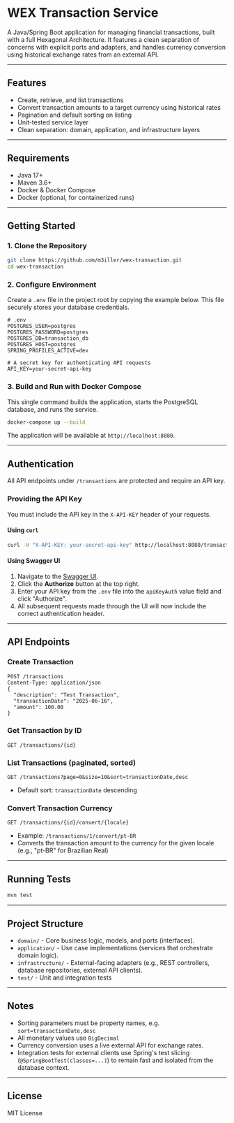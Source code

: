 # WEX Transaction Service

A Java/Spring Boot application for managing financial transactions, built with a full Hexagonal Architecture. It features a clean separation of concerns with explicit ports and adapters, and handles currency conversion using historical exchange rates from an external API.

---

## Features
- Create, retrieve, and list transactions
- Convert transaction amounts to a target currency using historical rates
- Pagination and default sorting on listing
- Unit-tested service layer
- Clean separation: domain, application, and infrastructure layers

---

## Requirements
- Java 17+
- Maven 3.6+
- Docker & Docker Compose
- Docker (optional, for containerized runs)

---

## Getting Started

### 1. Clone the Repository
```sh
git clone https://github.com/m3iller/wex-transaction.git
cd wex-transaction
```

### 2. Configure Environment
Create a `.env` file in the project root by copying the example below. This file securely stores your database credentials.

```env
# .env
POSTGRES_USER=postgres
POSTGRES_PASSWORD=postgres
POSTGRES_DB=transaction_db
POSTGRES_HOST=postgres
SPRING_PROFILES_ACTIVE=dev

# A secret key for authenticating API requests
API_KEY=your-secret-api-key
```

### 3. Build and Run with Docker Compose
This single command builds the application, starts the PostgreSQL database, and runs the service.
```sh
docker-compose up --build
```
The application will be available at `http://localhost:8080`.

---

## Authentication

All API endpoints under `/transactions` are protected and require an API key.

### Providing the API Key
You must include the API key in the `X-API-KEY` header of your requests.

#### Using `curl`
```sh
curl -H "X-API-KEY: your-secret-api-key" http://localhost:8080/transactions/1
```

#### Using Swagger UI
1.  Navigate to the [Swagger UI](http://localhost:8080/swagger-ui.html).
2.  Click the **Authorize** button at the top right.
3.  Enter your API key from the `.env` file into the `apiKeyAuth` value field and click "Authorize".
4.  All subsequent requests made through the UI will now include the correct authentication header.

---

## API Endpoints

### Create Transaction
```
POST /transactions
Content-Type: application/json
{
  "description": "Test Transaction",
  "transactionDate": "2025-06-16",
  "amount": 100.00
}
```

### Get Transaction by ID
```
GET /transactions/{id}
```

### List Transactions (paginated, sorted)
```
GET /transactions?page=0&size=10&sort=transactionDate,desc
```
- Default sort: `transactionDate` descending

### Convert Transaction Currency
```
GET /transactions/{id}/convert/{locale}
```
- Example: `/transactions/1/convert/pt-BR`
- Converts the transaction amount to the currency for the given locale (e.g., "pt-BR" for Brazilian Real)

---

## Running Tests
```sh
mvn test
```

---

## Project Structure
- `domain/` - Core business logic, models, and ports (interfaces).
- `application/` - Use case implementations (services that orchestrate domain logic).
- `infrastructure/` - External-facing adapters (e.g., REST controllers, database repositories, external API clients).
- `test/` - Unit and integration tests

---

## Notes
- Sorting parameters must be property names, e.g. `sort=transactionDate,desc`
- All monetary values use `BigDecimal`
- Currency conversion uses a live external API for exchange rates.
- Integration tests for external clients use Spring's test slicing (`@SpringBootTest(classes=...)`) to remain fast and isolated from the database context.

---

## License
MIT License
